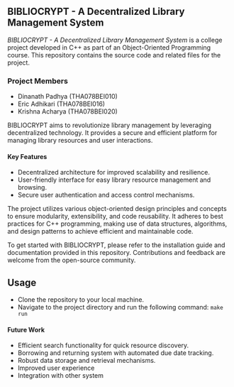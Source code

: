 ## BIBLIOCRYPT - A Decentralized Library Management System

*BIBLIOCRYPT - A Decentralized Library Management System* is a college project developed in C++ as part of an Object-Oriented Programming course. This repository contains the source code and related files for the project.

### Project Members
- Dinanath Padhya (THA078BEI010)
- Eric Adhikari (THA078BEI016)
- Krishna Acharya (THA078BEI020)

BIBLIOCRYPT aims to revolutionize library management by leveraging decentralized technology. It provides a secure and efficient platform for managing library resources and user interactions.

#### Key Features
- Decentralized architecture for improved scalability and resilience.
- User-friendly interface for easy library resource management and browsing.
- Secure user authentication and access control mechanisms.


The project utilizes various object-oriented design principles and concepts to ensure modularity, extensibility, and code reusability. It adheres to best practices for C++ programming, making use of data structures, algorithms, and design patterns to achieve efficient and maintainable code.

To get started with BIBLIOCRYPT, please refer to the installation guide and documentation provided in this repository. Contributions and feedback are welcome from the open-source community.

## Usage
- Clone the repository to your local machine.
- Navigate to the project directory and run the following command:
```make run```

#### Future Work
- Efficient search functionality for quick resource discovery.
- Borrowing and returning system with automated due date tracking.
- Robust data storage and retrieval mechanisms.
- Improved user experience
- Integration with other system

